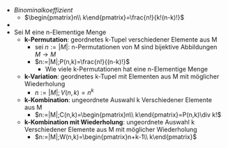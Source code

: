 - *Binominalkoeffizient*
	- $\begin{pmatrix}n\\ k\end{pmatrix}=\frac{n!}{k!(n-k)!}$
-
- Sei M eine n-Elementige Menge
	- **k-Permutation**: geordnetes k-Tupel verschiedener Elemente aus M
		- sei $n:=|M|$: n-Permutationen von M sind bijektive Abbildungen $M\rightarrow M$
		- $n:=|M|;P(n,k)=\frac{n!}{(n-k)!}$
			- Wie viele k-Permutationen hat eine n-Elementige Menge
	- **k-Variation**: geordnetes k-Tupel mit Elementen aus M mit möglicher Wiederholung
		- $n:=|M|;V(n,k)=n^{k}$
	- **k-Kombination**: ungeordnete Auswahl k Verschiedener Elemente aus M
		- $n:=|M|;C(n,k)=\begin{pmatrix}n\\ k\end{pmatrix}=P(n,k)\div k!$
	- **k-Kombination mit Wiederholung**: ungeordnete Auswahl k Verschiedener Elemente aus M mit möglicher Wiederholung
		- $n:=|M|;W(n,k)=\begin{pmatrix}n+k-1\\ k\end{pmatrix}$